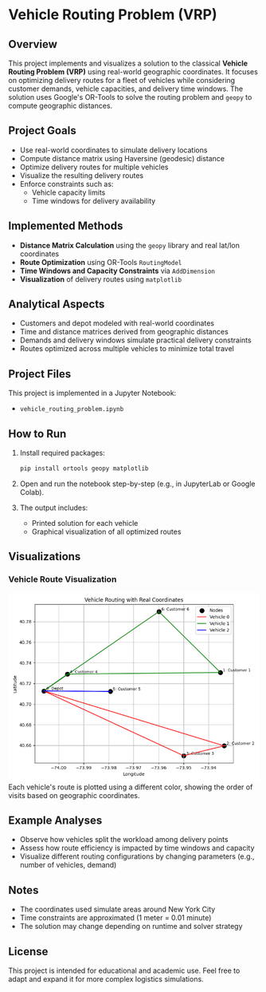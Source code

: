 # Vehicle Routing Problem (VRP)

## Overview
This project implements and visualizes a solution to the classical **Vehicle Routing Problem (VRP)** using real-world geographic coordinates. It focuses on optimizing delivery routes for a fleet of vehicles while considering customer demands, vehicle capacities, and delivery time windows. The solution uses Google's OR-Tools to solve the routing problem and `geopy` to compute geographic distances.

## Project Goals
- Use real-world coordinates to simulate delivery locations
- Compute distance matrix using Haversine (geodesic) distance
- Optimize delivery routes for multiple vehicles
- Visualize the resulting delivery routes
- Enforce constraints such as:
  - Vehicle capacity limits
  - Time windows for delivery availability

## Implemented Methods
- **Distance Matrix Calculation** using the `geopy` library and real lat/lon coordinates
- **Route Optimization** using OR-Tools `RoutingModel`
- **Time Windows and Capacity Constraints** via `AddDimension`
- **Visualization** of delivery routes using `matplotlib`

## Analytical Aspects
- Customers and depot modeled with real-world coordinates
- Time and distance matrices derived from geographic distances
- Demands and delivery windows simulate practical delivery constraints
- Routes optimized across multiple vehicles to minimize total travel

## Project Files
This project is implemented in a Jupyter Notebook:

- `vehicle_routing_problem.ipynb`

## How to Run
1. Install required packages:
   ```bash
   pip install ortools geopy matplotlib
   ```

2. Open and run the notebook step-by-step (e.g., in JupyterLab or Google Colab).

3. The output includes:
   - Printed solution for each vehicle
   - Graphical visualization of all optimized routes

## Visualizations
### Vehicle Route Visualization
![VRP Route Plot](images/vrp_result_plot.png)
Each vehicle's route is plotted using a different color, showing the order of visits based on geographic coordinates.

## Example Analyses
- Observe how vehicles split the workload among delivery points
- Assess how route efficiency is impacted by time windows and capacity
- Visualize different routing configurations by changing parameters (e.g., number of vehicles, demand)

## Notes
- The coordinates used simulate areas around New York City
- Time constraints are approximated (1 meter = 0.01 minute)
- The solution may change depending on runtime and solver strategy

## License
This project is intended for educational and academic use. Feel free to adapt and expand it for more complex logistics simulations.